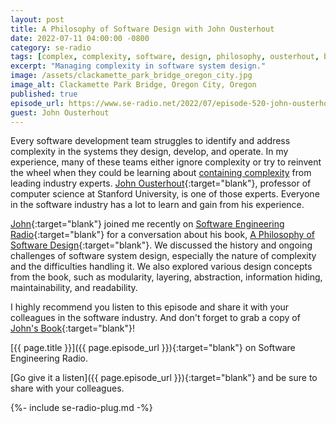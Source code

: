 ```yaml
---
layout: post
title: A Philosophy of Software Design with John Ousterhout
date: 2022-07-11 04:00:00 -0800
category: se-radio
tags: [complex, complexity, software, design, philosophy, ousterhout, book]
excerpt: "Managing complexity in software system design."
image: /assets/clackamette_park_bridge_oregon_city.jpg
image_alt: Clackamette Park Bridge, Oregon City, Oregon
published: true
episode_url: https://www.se-radio.net/2022/07/episode-520-john-ousterhout-on-a-philosophy-of-software-design/
guest: John Ousterhout
---
```


Every software development team struggles to identify and address complexity in the systems they design, develop, and operate. In my experience, many of these teams either ignore complexity or try to reinvent the wheel when they could be learning about [containing complexity](/2021/03/03/padnug-software-architecture-as-complexity-containment/) from leading industry experts. [John Ousterhout](https://profiles.stanford.edu/john-ousterhout){:target="blank"}, professor of computer science at Stanford University, is one of those experts. Everyone in the software industry has a lot to learn and gain from his experience.

[John](https://profiles.stanford.edu/john-ousterhout){:target="blank"} joined me recently on [Software Engineering Radio](https://se-radio.net){:target="blank"} for a conversation about his book, [A Philosophy of Software Design](https://www.amazon.com/Philosophy-Software-Design-2nd/dp/173210221X){:target="blank"}. We discussed the history and ongoing challenges of software system design, especially the nature of complexity and the difficulties handling it. We also explored various design concepts from the book, such as modularity, layering, abstraction, information hiding, maintainability, and readability.

I highly recommend you listen to this episode and share it with your colleagues in the software industry. And don't forget to grab a copy of [John's Book](https://www.amazon.com/Philosophy-Software-Design-2nd/dp/173210221X){:target="blank"}!

[{{ page.title }}]({{ page.episode_url }}){:target="blank"} on Software Engineering Radio.

[Go give it a listen]({{ page.episode_url }}){:target="blank"} and be sure to share with your colleagues.

{%- include se-radio-plug.md -%}
